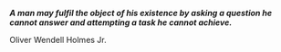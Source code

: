 _**A man may fulfil the object of his existence by asking a question he cannot answer and attempting a task he cannot achieve.**_

Oliver Wendell Holmes Jr.